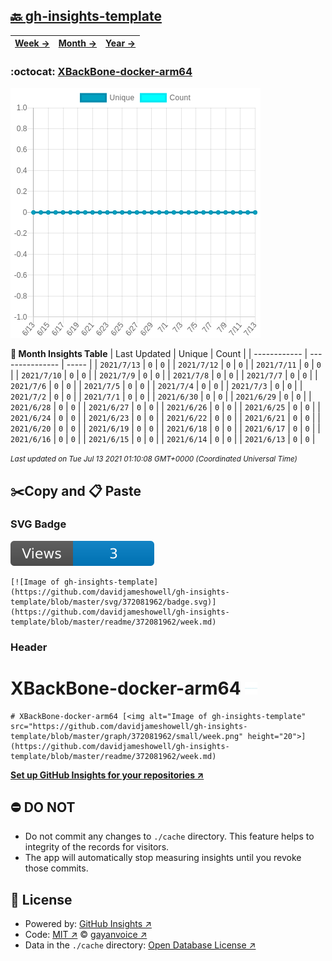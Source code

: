 ## [🔙 gh-insights-template](https://github.com/davidjameshowell/gh-insights-template)
| [**Week →**](https://github.com/davidjameshowell/gh-insights-template/blob/master/readme/372081962/week.md) | [**Month →**](https://github.com/davidjameshowell/gh-insights-template/blob/master/readme/372081962/month.md) | [**Year →**](https://github.com/davidjameshowell/gh-insights-template/blob/master/readme/372081962/year.md) |
 | ------------ | --------------- | ----- |

### :octocat: [XBackBone-docker-arm64](https://github.com/davidjameshowell/XBackBone-docker-arm64)
![Image of gh-insights-template](https://github.com/davidjameshowell/gh-insights-template/blob/master/graph/372081962/large/month.png)

**:calendar: Month Insights Table**
| Last Updated | Unique | Count |
 | ------------ | --------------- | ----- |
 | `2021/7/13` |  `0` | `0` |
 | `2021/7/12` |  `0` | `0` |
 | `2021/7/11` |  `0` | `0` |
 | `2021/7/10` |  `0` | `0` |
 | `2021/7/9` |  `0` | `0` |
 | `2021/7/8` |  `0` | `0` |
 | `2021/7/7` |  `0` | `0` |
 | `2021/7/6` |  `0` | `0` |
 | `2021/7/5` |  `0` | `0` |
 | `2021/7/4` |  `0` | `0` |
 | `2021/7/3` |  `0` | `0` |
 | `2021/7/2` |  `0` | `0` |
 | `2021/7/1` |  `0` | `0` |
 | `2021/6/30` |  `0` | `0` |
 | `2021/6/29` |  `0` | `0` |
 | `2021/6/28` |  `0` | `0` |
 | `2021/6/27` |  `0` | `0` |
 | `2021/6/26` |  `0` | `0` |
 | `2021/6/25` |  `0` | `0` |
 | `2021/6/24` |  `0` | `0` |
 | `2021/6/23` |  `0` | `0` |
 | `2021/6/22` |  `0` | `0` |
 | `2021/6/21` |  `0` | `0` |
 | `2021/6/20` |  `0` | `0` |
 | `2021/6/19` |  `0` | `0` |
 | `2021/6/18` |  `0` | `0` |
 | `2021/6/17` |  `0` | `0` |
 | `2021/6/16` |  `0` | `0` |
 | `2021/6/15` |  `0` | `0` |
 | `2021/6/14` |  `0` | `0` |
 | `2021/6/13` |  `0` | `0` |

<small><i>Last updated on Tue Jul 13 2021 01:10:08 GMT+0000 (Coordinated Universal Time)</i></small>

## ✂️Copy and 📋 Paste
### SVG Badge
[![Image of gh-insights-template](https://github.com/davidjameshowell/gh-insights-template/blob/master/svg/372081962/badge.svg)](https://github.com/davidjameshowell/gh-insights-template/blob/master/readme/372081962/week.md)
```readme
[![Image of gh-insights-template](https://github.com/davidjameshowell/gh-insights-template/blob/master/svg/372081962/badge.svg)](https://github.com/davidjameshowell/gh-insights-template/blob/master/readme/372081962/week.md)
```
### Header
# XBackBone-docker-arm64 [<img alt="Image of gh-insights-template" src="https://github.com/davidjameshowell/gh-insights-template/blob/master/graph/372081962/small/week.png" height="20">](https://github.com/davidjameshowell/gh-insights-template/blob/master/readme/372081962/week.md)
```readme
# XBackBone-docker-arm64 [<img alt="Image of gh-insights-template" src="https://github.com/davidjameshowell/gh-insights-template/blob/master/graph/372081962/small/week.png" height="20">](https://github.com/davidjameshowell/gh-insights-template/blob/master/readme/372081962/week.md)
```
[**Set up GitHub Insights for your repositories ↗️**](https://github.com/gayanvoice/github-insights)
## ⛔ DO NOT
- Do not commit any changes to `./cache` directory. This feature helps to integrity of the records for visitors.
- The app will automatically stop measuring insights until you revoke those commits.
## 📄 License
- Powered by: [GitHub Insights ↗️](https://github.com/gayanvoice/github-insights)
- Code: [MIT ↗️](./LICENSE) © [gayanvoice ↗️](https://github.com/gayanvoice)
- Data in the `./cache` directory: [Open Database License ↗️](https://opendatacommons.org/licenses/odbl/1-0/)